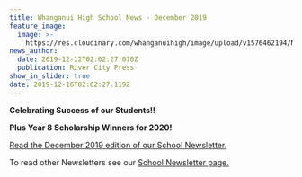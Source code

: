 ```yaml
---
title: Whanganui High School News - December 2019
feature_image:
  image: >-
    https://res.cloudinary.com/whanganuihigh/image/upload/v1576462194/News/DECEMBER_2019_rivercity-press-web-_002.jpg
news_author:
  date: 2019-12-12T02:02:27.070Z
  publication: River City Press
show_in_slider: true
date: 2019-12-16T02:02:27.119Z
---
```

**Celebrating Success of our Students!!**

**Plus Year 8 Scholarship Winners for 2020!**

[Read the December 2019 edition of our School Newsletter.](https://res.cloudinary.com/whanganuihigh/image/upload/v1576462194/News/DECEMBER_2019_rivercity-press-web-_002.jpg)

To read other Newsletters see our [School Newsletter page.](https://www.whanganuihigh.school.nz/news-and-events/school-newsletters/)
